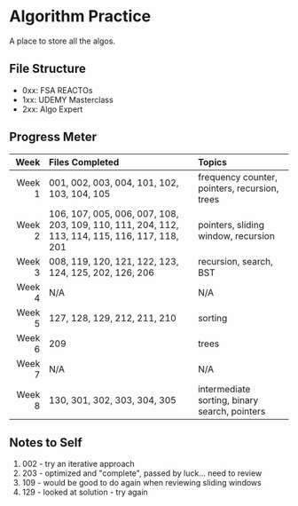 # Algorithm Practice

A place to store all the algos.

## File Structure

- 0xx: FSA REACTOs
- 1xx: UDEMY Masterclass
- 2xx: Algo Expert

## Progress Meter

|   Week | Files Completed                                                                               | Topics                                        |
| -----: | :-------------------------------------------------------------------------------------------- | :-------------------------------------------- |
| Week 1 | 001, 002, 003, 004, 101, 102, 103, 104, 105                                                   | frequency counter, pointers, recursion, trees |
| Week 2 | 106, 107, 005, 006, 007, 108, 203, 109, 110, 111, 204, 112, 113, 114, 115, 116, 117, 118, 201 | pointers, sliding window, recursion           |
| Week 3 | 008, 119, 120, 121, 122, 123, 124, 125, 202, 126, 206                                         | recursion, search, BST                        |
| Week 4 | N/A                                                                                           | N/A                                           |
| Week 5 | 127, 128, 129, 212, 211, 210                                                                  | sorting                                       |
| Week 6 | 209                                                                                           | trees                                         |
| Week 7 | N/A                                                                                           | N/A                                           |
| Week 8 | 130, 301, 302, 303, 304, 305                                                                  | intermediate sorting, binary search, pointers |

## Notes to Self

1. 002 - try an iterative approach
2. 203 - optimized and "complete", passed by luck... need to review
3. 109 - would be good to do again when reviewing sliding windows
4. 129 - looked at solution - try again
